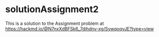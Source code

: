 # solutionAssignment2
This is a solution to the Assignment problem at https://hackmd.io/@N7nxXdBFSk6_7dihdnv-xg/SywqoqyJE?type=view
